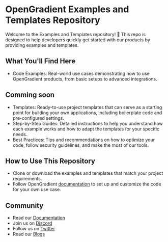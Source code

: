 # OpenGradient Examples and Templates Repository
 
Welcome to the Examples and Templates repository! 🚀 This repo is designed to help developers quickly get started with our products by providing examples and templates.

## What You'll Find Here

 - Code Examples: Real-world use cases demonstrating how to use OpenGradient products, from basic setups to advanced integrations.

## Comming soon
 - Templates: Ready-to-use project templates that can serve as a starting point for building your own applications, including boilerplate code and pre-configured settings.
 - Step-by-Step Guides: Detailed instructions to help you understand how each example works and how to adapt the templates for your specific needs.
 - Best Practices: Tips and recommendations on how to optimize your code, follow security guidelines, and make the most of our tools.

## How to Use This Repository
 - Clone or download the examples and templates that match your project requirements.
 - Follow OpenGradient [documentation](https://docs.opengradient.ai/) to set up and customize the code for your own use case.

## Community
 * Read our [Documentation](https://docs.opengradient.ai/)
 * Join us on [Discord](https://discord.gg/axammqTRDz)
 * Follow us on [Twitter](https://x.com/OpenGradient)
 * Read our [Blogs](https://opengradient.ai/blog)